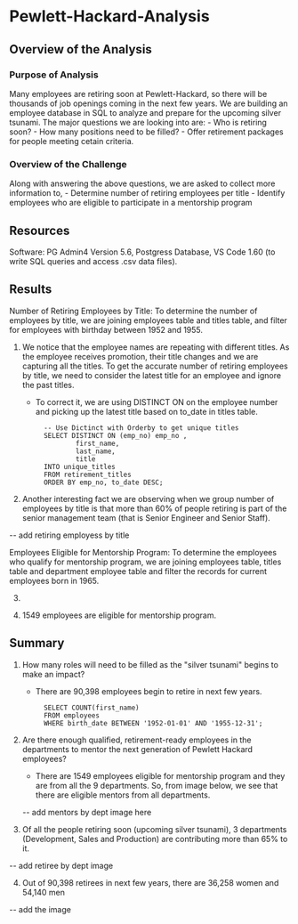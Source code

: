 # Pewlett-Hackard-Analysis

## Overview of the Analysis

### Purpose of Analysis
Many employees are retiring soon at Pewlett-Hackard, so there will be thousands of job openings coming in the next few years. We are building an employee database in SQL to analyze and prepare for the upcoming silver tsunami. 
The major questions we are looking into are:
    - Who is retiring soon?
    - How many positions need to be filled?
    - Offer retirement packages for people meeting cetain criteria.

### Overview of the Challenge
Along with answering the above questions, we are asked to collect more information to,
    - Determine number of retiring employees per title
    - Identify employees who are eligible to participate in a mentorship program

## Resources
Software: PG Admin4 Version 5.6, Postgress Database, VS Code 1.60 (to write SQL queries and access .csv data files).

## Results

Number of Retiring Employees by Title:
To determine the number of employees by title, we are joining employees table and titles table, and filter for employees with birthday between 1952 and 1955. 

1. We notice that the employee names are repeating with different titles. As the employee receives promotion, their title changes and we are capturing all the titles. To get the accurate number of retiring employees by title, we need to consider the latest title for an employee and ignore the past titles.
    - To correct it, we are using DISTINCT ON on the employee number and picking up the latest title based on to_date in titles table.
    
            -- Use Dictinct with Orderby to get unique titles
            SELECT DISTINCT ON (emp_no) emp_no ,
                    first_name,
                    last_name,
                    title
            INTO unique_titles
            FROM retirement_titles
            ORDER BY emp_no, to_date DESC;

2. Another interesting fact we are observing when we group number of employees by title is that  more than 60% of people retiring is part of the senior management team (that is Senior Engineer and Senior Staff). 

-- add retiring employess by title

Employees Eligible for Mentorship Program:
To determine the employees who qualify for mentorship program, we are joining employees table, titles table and department employee table and filter the records for current employees born in 1965.

3. 

4. 1549 employees are eligible for mentorship program.


## Summary

1. How many roles will need to be filled as the "silver tsunami" begins to make an impact?
    - There are 90,398 employees begin to retire in next few years.

            SELECT COUNT(first_name)
            FROM employees
            WHERE birth_date BETWEEN '1952-01-01' AND '1955-12-31';

2. Are there enough qualified, retirement-ready employees in the departments to mentor the next generation of Pewlett Hackard employees?
    - There are 1549 employees eligible for mentorship program and they are from all the 9 departments. So, from image below, we see that there are eligible mentors from all departments.
    
    -- add mentors by dept image here

3. Of all the people retiring soon (upcoming silver tsunami), 3 departments (Development, Sales and Production) are contributing more than 65% to it.

-- add retiree by dept image

4. Out of 90,398 retirees in next few years, there are 36,258 women and 54,140 men

-- add the image
